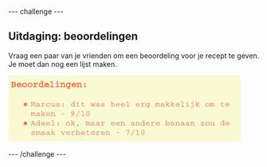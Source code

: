 \--- challenge \---

## Uitdaging: beoordelingen

Vraag een paar van je vrienden om een ​​beoordeling voor je recept te geven. Je moet dan nog een lijst maken.

![screenshot](images/recipe-reviews.png)

\--- /challenge \---